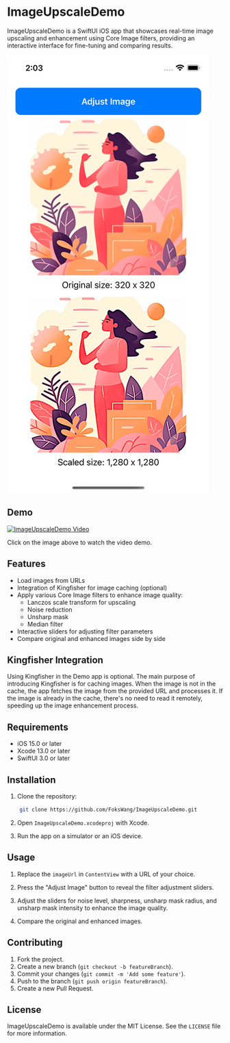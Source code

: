 # ImageUpscaleDemo

ImageUpscaleDemo is a SwiftUI iOS app that showcases real-time image upscaling and enhancement using Core Image filters, providing an interactive interface for fine-tuning and comparing results.

![ImageUpscaleDemo Screenshot](https://github.com/FoksWang/ImageUpscaleDemo/blob/main/Demo/ImageUpscaleDemo.png?raw=true)

## Demo

[![ImageUpscaleDemo Video](https://img.youtube.com/vi/IMAGE_UPSCALE_DEMO_VIDEO_ID/0.jpg)](https://github.com/FoksWang/ImageUpscaleDemo/raw/main/Demo/ImageUpscaleDemo.mp4)

Click on the image above to watch the video demo.

## Features

- Load images from URLs
- Integration of Kingfisher for image caching (optional)
- Apply various Core Image filters to enhance image quality:
  - Lanczos scale transform for upscaling
  - Noise reduction
  - Unsharp mask
  - Median filter
- Interactive sliders for adjusting filter parameters
- Compare original and enhanced images side by side

## Kingfisher Integration

Using Kingfisher in the Demo app is optional. The main purpose of introducing Kingfisher is for caching images. When the image is not in the cache, the app fetches the image from the provided URL and processes it. If the image is already in the cache, there's no need to read it remotely, speeding up the image enhancement process.

## Requirements

- iOS 15.0 or later
- Xcode 13.0 or later
- SwiftUI 3.0 or later

## Installation

1. Clone the repository:
```bash
    git clone https://github.com/FoksWang/ImageUpscaleDemo.git
```

2. Open `ImageUpscaleDemo.xcodeproj` with Xcode.

3. Run the app on a simulator or an iOS device.

## Usage

1. Replace the `imageUrl` in `ContentView` with a URL of your choice.

2. Press the "Adjust Image" button to reveal the filter adjustment sliders.

3. Adjust the sliders for noise level, sharpness, unsharp mask radius, and unsharp mask intensity to enhance the image quality.

4. Compare the original and enhanced images.

## Contributing

1. Fork the project.
2. Create a new branch (`git checkout -b featureBranch`).
3. Commit your changes (`git commit -m 'Add some feature'`).
4. Push to the branch (`git push origin featureBranch`).
5. Create a new Pull Request.

## License

ImageUpscaleDemo is available under the MIT License. See the `LICENSE` file for more information.
